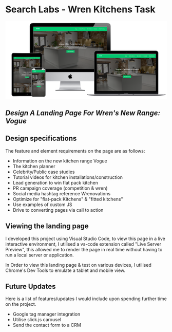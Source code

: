 # Search Labs - Wren Kitchens Task
![Landing Page](https://github.com/Geomint/search-labs-task/blob/main/images/landing-page-multi-device-screenshot.png?raw=true)
## _Design A Landing Page For Wren's New Range: Vogue_
## Design specifications
The feature and element requirements on the page are as follows:

- Information on the new kitchen range Vogue
- The kitchen planner
- Celebrity/Public case studies
- Tutorial videos for kitchen installations/construction
- Lead generation to win flat pack kitchen
- PR campaign coverage (competition & wren)
- Social media hashtag reference Wrenovations
- Optimize for "flat-pack Kitchens" & "fitted kitchens"
- Use examples of custom JS
- Drive to converting pages via call to action

## Viewing the landing page
I developed this project using Visual Studio Code, to view this page in a live interactive environment, I utilised a vs-code extension called "Live Server Preview", this allowed me to render the page in real time without having to run a local server or application.

In Order to view this landing page & test on various devices, I utilised Chrome's Dev Tools to emulate a tablet and mobile view.

## Future Updates
Here is a list of features/updates I would include upon spending further time on the project.
- Google tag manager integration
- Utilise slick.js carousel
- Send the contact form to a CRM